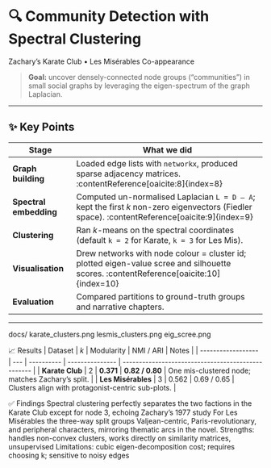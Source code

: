 # 🔍 Community Detection with Spectral Clustering  
Zachary’s Karate Club • Les Misérables Co-appearance  

> **Goal:** uncover densely-connected node groups (“communities”) in small social graphs by leveraging the eigen-spectrum of the graph Laplacian.

---

## ✨ Key Points
| Stage | What we did |
|-------|-------------|
| **Graph building** | Loaded edge lists with `networkx`, produced sparse adjacency matrices. :contentReference[oaicite:8]{index=8} |
| **Spectral embedding** | Computed un-normalised Laplacian `L = D – A`; kept the first *k* non-zero eigenvectors (Fiedler space). :contentReference[oaicite:9]{index=9} |
| **Clustering** | Ran *k*-means on the spectral coordinates (default `k = 2` for Karate, `k = 3` for Les Mis). |
| **Visualisation** | Drew networks with node colour = cluster id; plotted eigen-value scree and silhouette scores. :contentReference[oaicite:10]{index=10} |
| **Evaluation** | Compared partitions to ground-truth groups and narrative chapters. |

---

docs/
  karate_clusters.png
  lesmis_clusters.png
  eig_scree.png
  
📈 Results
| Dataset            | *k* | Modularity | NMI / ARI       | Notes                                              |
| ------------------ | --- | ---------- | --------------- | -------------------------------------------------- |
| **Karate Club**    | 2   | **0.371**  | **0.82 / 0.80** | One mis-clustered node; matches Zachary’s split.   |
| **Les Misérables** | 3   | 0.562      | 0.69 / 0.65     | Clusters align with protagonist-centric sub-plots. |

✅ Findings
 Spectral clustering perfectly separates the two factions in the Karate Club except for node 3, echoing Zachary’s 1977 study 
 For Les Misérables the three-way split groups Valjean-centric, Paris-revolutionary, and peripheral characters, mirroring thematic arcs in the novel.
 Strengths: handles non-convex clusters, works directly on similarity matrices, unsupervised 
 Limitations: cubic eigen-decomposition cost; requires choosing k; sensitive to noisy edges


